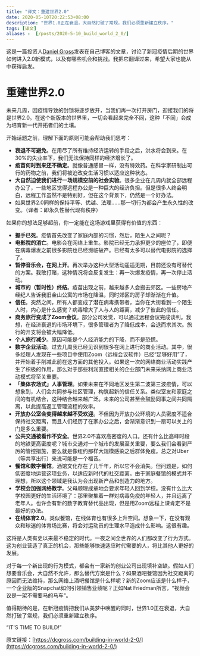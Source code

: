 ```yaml
---
title: "译文：重建世界2.0"
date: 2020-05-10T20:22:53+08:00
description: "世界1.0正在衰退，大自然打破了常规，我们必须重新建立秩序。"
tags: [译文]
aliases :  [/posts/2020-5-10_build_world_2_0/]
---
```


这是一篇投资人[Daniel Gross](https://twitter.com/danielgross)发表在自己博客的文章，讨论了新冠疫情后期的世界如何进入2.0新模式，以及有哪些机会和挑战。我把它翻译过来，希望大家也能从中获得启发。

# 重建世界2.0

未来几周，因疫情导致的封锁将逐步放开，当我们再一次打开房门，迎接我们的将是世界2.0。在这个新版本的世界里，一切会看起来完全不同，这种「不同」会成为培育新一代开拓者们的土壤。

开始话题之前，理解下面的原则可能会帮助我们思考：

- **衰退不可避免**。在用尽了所有维持经济运转的手段之后，洪水将会到来。在30%的失业率下，我们无法保持同样的经济增长了。
- **疫苗何时到来还不确定**。就像普通感冒一样，没有特效药。在科学家研制出可行的药物之前，我们将被迫改变生活习惯以适应这种状态。
- **大自然迫使我们进行一场规模空前的社会实验**。很多企业在几周内就全部远程办公了，一些地区觉得远程办公是一种巨大的经济负担。但是很多人终会明白，远程工作虽然不是特别好，但在这个背景下，仍然是一个好办法。
- 如果世界2.0同样的保持平等、优越、法理……那一切行为都会产生永久性的改变。（译者：即永久性替代现有秩序）

如果你的想法足够超前，你一定能在这场游戏里获得有价值的东西：

- **握手已死**。疫情首先改变了家庭内部的习惯，然后，陌生人之间呢？
- **电影院的消亡**。电影会在网络上重生。影院已经无力承担更少的座位了，即便在病毒爆发之前很多影院也已经濒临破产。已经有太多可以替代电影院的选择了。
- **暂停音乐会，在网上开**。再次举办这种大型活动遥遥无期，目前还没有可替代的方案。我敢打赌，这种情况将会反复发生：再一次爆发疫情，再一次停止活动。
- **城市的（暂时性）终结**。疫苗出现之前，越来越多人会搬去郊区。一些房地产经纪人告诉我旧金山公寓的市场在降温，同时郊区的房子却渐渐在升值。
- **信任**。突然之间，所有人都变成了潜在病毒携带者，当你在大街看到一个陌生人时，内心是什么感觉？病毒增大了人与人的距离，减少了彼此的信任。
- **商务旅行变成了Zoom会议**。部分公司发觉，可以通过远程会议完成谈判。我想，在经济衰退的市场环境下，很多管理者为了降低成本，会退而求其次。旅行的开支将会被大幅降低。
- **个人旅行减少**。原因可能是个人经济能力的下降，而不是恐慌。
- **数字企业活动**。过去几周我已经见识到很多在网上进行的商业活动。其中，很多经理人发现在一些项目中使用Zoom（远程会议软件）已经“足够好用”了，并开始着手削减此前在这方面的其他投入。如果这一次的网络商业活动实践产生了积极的作用，那么对于那些利润直接相关的企业部门未来采纳网上商业活动模式将至关重要。
- **「集体农场式」人事管理**。如果未来在不同地区发生第二波第三波疫情，可以想象到，人们会共同参与社区管理，构筑起新的信任关系。类似室友和家庭之间的有机结合，这种结合越来越广泛。未来的公司甚至会鼓励同事之间共同隔离，以此提高返工管理流程的效率。
- **开放办公室会变得越来越不受欢迎**。不但因为开放办公环境的人员密度不适合保持社交距离，而且人们经历了在家办公之后，会渐渐意识到一扇可以关上的门是多么重要。
- **公共交通被看作不安全**。世界2.0不喜欢高密度的人口。还有什么比高峰时段的地铁更高密度呢？城市交通对一个城市的发展至关重要，要么我们会看到严厉的管控措施，要么就是像纽约那样大规模感染之后群体免疫。总之对Uber（等共享出行）来说可能是一个福音。
- **餐馆和数字餐馆**。酒馆文化存在了几千年，所以它不会消失。但问题是，如何低密度地运营这项业务，以适应新时代的社交距离。由于家庭餐馆的模式并不理想，所以这个领域是我认为会出现新产品和创造力的地方。
- **学校会加强网络教学**。父母顺理成章地会要求年轻人回到学校。没有什么比大学校园更好的生活环境了：那里聚集着一群对病毒免疫的年轻人，并且远离了老年人。也许会有新的数字教育替代品出现，但是用Zoom远程上课肯定不是最好的办法。
- **在线体育2.0**。类似餐馆，在线体育也有很多上升空间。想象一下，在没有观众和球迷的体育场比赛，将会对运动员的生理水平造成什么影响。这很有趣。

这将是人类有史以来最不稳定的时代。一夜之间全世界的人们都改变了行为方式。这为创业营造了真正的机会，那些能够快速适应时代需要的人，将比其他人更好的发展。

对于每一个新出现的行为模式，都会有一家新的创业公司出现填补空缺。假如人们想要音乐会，大自然不允许，那么替代方案是什么？如果酒吧餐馆因为社交距离的原因而无法维持，那么网络上酒吧餐馆是什么样呢？新的Zoom应该是什么样子，一个企业版的Snapchat如何引领销售业绩呢？正如Nat Friedman所言，“视频会议是一架不需要马的马车“。

值得期待的是，在新冠疫情把我们从美梦中唤醒的同时，世界1.0正在衰退，大自然打破了常规，我们必须重新建立秩序。

“IT'S TIME TO BUILD!”

原文链接：[https://dcgross.com/building-in-world-2-0/](https://dcgross.com/building-in-world-2-0/)